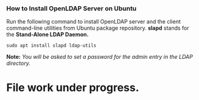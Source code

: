### How to Install OpenLDAP Server on Ubuntu
Run the following command to install OpenLDAP server and the client command-line utilities from Ubuntu package repository. **slapd** stands for the **Stand-Alone LDAP Daemon.**
```
sudo apt install slapd ldap-utils
```
**Note:** *You will be asked to set a password for the admin entry in the LDAP directory.*
# File work under progress.
